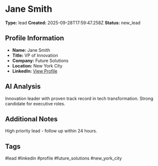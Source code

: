 # Jane Smith

**Type:** lead
**Created:** 2025-09-28T17:59:47.258Z
**Status:** new_lead

## Profile Information

- **Name:** Jane Smith
- **Title:** VP of Innovation
- **Company:** Future Solutions
- **Location:** New York City
- **LinkedIn:** [View Profile](https://linkedin.com/in/janesmith)

## AI Analysis

Innovation leader with proven track record in tech transformation. Strong candidate for executive roles.

## Additional Notes

High priority lead - follow up within 24 hours.

## Tags

#lead #linkedin #profile #future_solutions #new_york_city